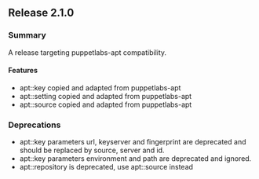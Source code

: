 ## Release 2.1.0
### Summary
A release targeting puppetlabs-apt compatibility.

#### Features
- apt::key copied and adapted from puppetlabs-apt
- apt::setting copied and adapted from puppetlabs-apt
- apt::source copied and adapted from puppetlabs-apt

### Deprecations
- apt::key parameters url, keyserver and fingerprint are deprecated and should be replaced by source, server and id.
- apt::key parameters environment and path are deprecated and ignored.
- apt::repository is deprecated, use apt::source instead

